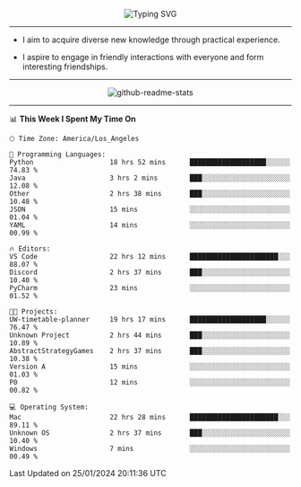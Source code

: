 <p align="center">
  <img src="https://readme-typing-svg.demolab.com?font=Fira+Code&weight=500&size=32&duration=2500&pause=1600&center=true&vCenter=true&random=false&width=1024&height=64&lines=Hi+there+%F0%9F%91%8B;I'm+delighted+you+could+make+it+here+%F0%9F%8E%89;I'm+Harry%2C+a+college+student+still+finding+my+way" alt="Typing SVG" />
</p>


---


- I aim to acquire diverse new knowledge through practical experience.

- I aspire to engage in friendly interactions with everyone and form interesting friendships.


---


<p align="center">
  <img src="https://github-readme-stats.vercel.app/api?username=Harry-Jing&show_icons=true" alt="github-readme-stats"/>
</p>


---

<!--START_SECTION:waka-->
📊 **This Week I Spent My Time On** 

```text
🕑︎ Time Zone: America/Los_Angeles

💬 Programming Languages: 
Python                   18 hrs 52 mins      ███████████████████░░░░░░   74.83 % 
Java                     3 hrs 2 mins        ███░░░░░░░░░░░░░░░░░░░░░░   12.08 % 
Other                    2 hrs 38 mins       ███░░░░░░░░░░░░░░░░░░░░░░   10.48 % 
JSON                     15 mins             ░░░░░░░░░░░░░░░░░░░░░░░░░   01.04 % 
YAML                     14 mins             ░░░░░░░░░░░░░░░░░░░░░░░░░   00.99 % 

🔥 Editors: 
VS Code                  22 hrs 12 mins      ██████████████████████░░░   88.07 % 
Discord                  2 hrs 37 mins       ███░░░░░░░░░░░░░░░░░░░░░░   10.40 % 
PyCharm                  23 mins             ░░░░░░░░░░░░░░░░░░░░░░░░░   01.52 % 

🐱‍💻 Projects: 
UW-timetable-planner     19 hrs 17 mins      ███████████████████░░░░░░   76.47 % 
Unknown Project          2 hrs 44 mins       ███░░░░░░░░░░░░░░░░░░░░░░   10.89 % 
AbstractStrategyGames    2 hrs 37 mins       ███░░░░░░░░░░░░░░░░░░░░░░   10.38 % 
Version A                15 mins             ░░░░░░░░░░░░░░░░░░░░░░░░░   01.03 % 
P0                       12 mins             ░░░░░░░░░░░░░░░░░░░░░░░░░   00.82 % 

💻 Operating System: 
Mac                      22 hrs 28 mins      ██████████████████████░░░   89.11 % 
Unknown OS               2 hrs 37 mins       ███░░░░░░░░░░░░░░░░░░░░░░   10.40 % 
Windows                  7 mins              ░░░░░░░░░░░░░░░░░░░░░░░░░   00.49 % 
```


 Last Updated on 25/01/2024 20:11:36 UTC
<!--END_SECTION:waka-->
